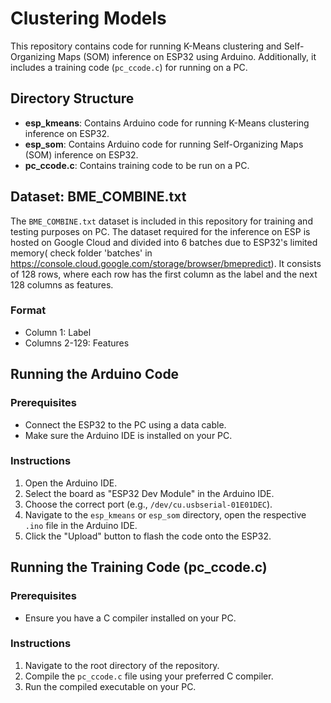# Clustering Models

This repository contains code for running K-Means clustering and Self-Organizing Maps (SOM) inference on ESP32 using Arduino. Additionally, it includes a training code (`pc_ccode.c`) for running on a PC.

## Directory Structure

- **esp_kmeans**: Contains Arduino code for running K-Means clustering inference on ESP32.
- **esp_som**: Contains Arduino code for running Self-Organizing Maps (SOM) inference on ESP32.
- **pc_ccode.c**: Contains training code to be run on a PC.

## Dataset: BME_COMBINE.txt

The `BME_COMBINE.txt` dataset is included in this repository for training and testing purposes on PC. The dataset required for the inference on ESP is hosted on Google Cloud and divided into 6 batches due to ESP32's limited memory( check folder 'batches' in https://console.cloud.google.com/storage/browser/bmepredict). It consists of 128 rows, where each row has the first column as the label and the next 128 columns as features.

### Format

- Column 1: Label
- Columns 2-129: Features
## Running the Arduino Code

### Prerequisites

- Connect the ESP32 to the PC using a data cable.
- Make sure the Arduino IDE is installed on your PC.

### Instructions

1. Open the Arduino IDE.
2. Select the board as "ESP32 Dev Module" in the Arduino IDE.
3. Choose the correct port (e.g., `/dev/cu.usbserial-01E01DEC`).
4. Navigate to the `esp_kmeans` or `esp_som` directory, open the respective `.ino` file in the Arduino IDE.
5. Click the "Upload" button to flash the code onto the ESP32.

## Running the Training Code (pc_ccode.c)

### Prerequisites

- Ensure you have a C compiler installed on your PC.

### Instructions

1. Navigate to the root directory of the repository.
2. Compile the `pc_ccode.c` file using your preferred C compiler.
3. Run the compiled executable on your PC.


